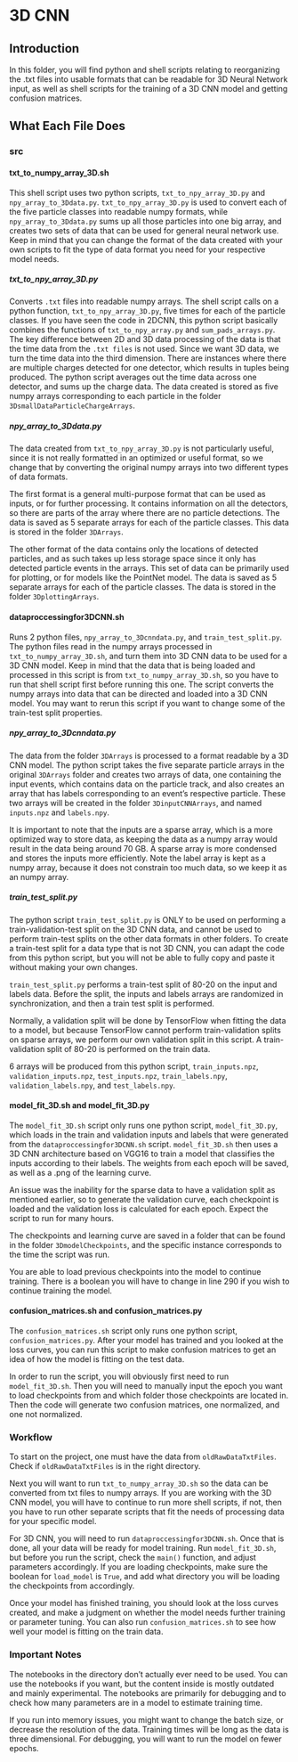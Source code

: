 # 3D CNN
## Introduction
In this folder, you will find python and shell scripts relating to reorganizing the .txt files into usable formats that can be readable for 3D Neural Network input, as well as shell scripts for the training of a 3D CNN model and getting confusion matrices.

## What Each File Does
### src
#### txt_to_numpy_array_3D.sh
This shell script uses two python scripts, `txt_to_npy_array_3D.py` and `npy_array_to_3Ddata.py`. `txt_to_npy_array_3D.py` is used to convert each of the five particle classes into readable numpy formats, while `npy_array_to_3Ddata.py` sums up all those particles into one big array, and creates two sets of data that can be used for general neural network use. Keep in mind that you can change the format of the data created with your own scripts to fit the type of data format you need for your respective model needs.

##### txt_to_npy_array_3D.py
Converts `.txt` files into readable numpy arrays. The shell script calls on a python function, `txt_to_npy_array_3D.py`, five times for each of the particle classes. If you have seen the code in 2DCNN, this python script basically combines the functions of `txt_to_npy_array.py` and `sum_pads_arrays.py`. The key difference between 2D and 3D data processing of the data is that the time data from the `.txt files` is not used. Since we want 3D data, we turn the time data into the third dimension. There are instances where there are multiple charges detected for one detector, which results in tuples being produced. The python script averages out the time data across one detector, and sums up the charge data. The data created is stored as five numpy arrays corresponding to each particle in the folder `3DsmallDataParticleChargeArrays`.

##### npy_array_to_3Ddata.py
The data created from `txt_to_npy_array_3D.py` is not particularly useful, since it is not really formatted in an optimized or useful format, so we change that by converting the original numpy arrays into two different types of data formats. 

The first format is a general multi-purpose format that can be used as inputs, or for further processing. It contains information on all the detectors, so there are parts of the array where there are no particle detections. The data is saved as 5 separate arrays for each of the particle classes. This data is stored in the folder `3DArrays`. 

The other format of the data contains only the locations of detected particles, and as such takes up less storage space since it only has detected particle events in the arrays. This set of data can be primarily used for plotting, or for models like the PointNet model. The data is saved as 5 separate arrays for each of the particle classes. The data is stored in the folder `3DplottingArrays`.

#### dataproccessingfor3DCNN.sh
Runs 2 python files, `npy_array_to_3Dcnndata.py`, and `train_test_split.py`. The python files read in the numpy arrays processed in `txt_to_numpy_array_3D.sh`, and turn them into 3D CNN data to be used for a 3D CNN model. Keep in mind that the data that is being loaded and processed in this script is from `txt_to_numpy_array_3D.sh`, so you have to run that shell script first before running this one. The script converts the numpy arrays into data that can be directed and loaded into a 3D CNN model. You may want to rerun this script if you want to change some of the train-test split properties.

##### npy_array_to_3Dcnndata.py
The data from the folder `3DArrays` is processed to a format readable by a 3D CNN model. The python script takes the five separate particle arrays in the original `3DArrays` folder and creates two arrays of data, one containing the input events, which contains data on the particle track, and also creates an array that has labels corresponding to an event’s respective particle. These two arrays will be created in the folder `3DinputCNNArrays`, and named `inputs.npz` and `labels.npy`. 

It is important to note that the inputs are a sparse array, which is a more optimized way to store data, as keeping the data as a numpy array would result in the data being around 70 GB. A sparse array is more condensed and stores the inputs more efficiently. Note the label array is kept as a numpy array, because it does not constrain too much data, so we keep it as an numpy array.

##### train_test_split.py
The python script `train_test_split.py` is ONLY to be used on performing a train-validation-test split on the 3D CNN data, and cannot be used to perform train-test splits on the other data formats in other folders. To create a train-test split for a data type that is not 3D CNN, you can adapt the code from this python script, but you will not be able to fully copy and paste it without making your own changes.

`train_test_split.py` performs a train-test split of 80-20 on the input and labels data. Before the split, the inputs and labels arrays are randomized in synchronization, and then a train test split is performed.

Normally, a validation split will be done by TensorFlow when fitting the data to a model, but because TensorFlow cannot perform train-validation splits on sparse arrays, we perform our own validation split in this script. A train-validation split of 80-20 is performed on the train data.

6 arrays will be produced from this python script,  `train_inputs.npz`, `validation_inputs.npz`, `test_inputs.npz`, `train_labels.npy`, `validation_labels.npy`, and `test_labels.npy`.

#### model_fit_3D.sh and model_fit_3D.py
The `model_fit_3D.sh` script only runs one python script, `model_fit_3D.py`, which loads in the train and validation inputs and labels that were generated from the `dataproccessingfor3DCNN.sh` script. `model_fit_3D.sh` then uses a 3D CNN architecture based on VGG16 to train a model that classifies the inputs according to their labels. The weights from each epoch will be saved, as well as a .png of the learning curve. 

An issue was the inability for the sparse data to have a validation split as mentioned earlier, so to generate the validation curve, each checkpoint is loaded and the validation loss is calculated for each epoch. Expect the script to run for many hours.

The checkpoints and learning curve are saved in a folder that can be found in the folder `3DmodelCheckpoints`, and the specific instance corresponds to the time the script was run.

You are able to load previous checkpoints into the model to continue training. There is a boolean you will have to change in line 290 if you wish to continue training the model.

#### confusion_matrices.sh and confusion_matrices.py
The `confusion_matrices.sh` script only runs one python script, `confusion_matrices.py`. After your model has trained and you looked at the loss curves, you can run this script to make confusion matrices to get an idea of how the model is fitting on the test data. 

In order to run the script, you will obviously first need to run `model_fit_3D.sh`. Then you will need to manually input the epoch you want to load checkpoints from and which folder those checkpoints are located in. Then the code will generate two confusion matrices, one normalized, and one not normalized.

### Workflow
To start on the project, one must have the data from `oldRawDataTxtFiles`. Check if `oldRawDataTxtFiles` is in the right directory.

Next you will want to run `txt_to_numpy_array_3D.sh` so the data can be converted from txt files to numpy arrays. If you are working with the 3D CNN model, you will have to continue to run more shell scripts, if not, then you have to run other separate scripts that fit the needs of processing data for your specific model.

For 3D CNN, you will need to run `dataproccessingfor3DCNN.sh`. Once that is done, all your data will be ready for model training. Run `model_fit_3D.sh`, but before you run the script, check the `main()` function, and adjust parameters accordingly. If you are loading checkpoints, make sure the boolean for `load_model` is `True`, and add what directory you will be loading the checkpoints from accordingly.

Once your model has finished training, you should look at the loss curves created, and make a judgment on whether the model needs further training or parameter tuning. You can also run `confusion_matrices.sh` to see how well your model is fitting on the train data.

### Important Notes
The notebooks in the directory don’t actually ever need to be used. You can use the notebooks if you want, but the content inside is mostly outdated and mainly experimental. The notebooks are primarily for debugging and to check how many parameters are in a model to estimate training time.

If you run into memory issues, you might want to change the batch size, or decrease the resolution of the data. Training times will be long as the data is three dimensional. For debugging, you will want to run the model on fewer epochs.
